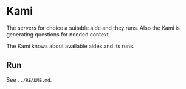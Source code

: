 # Kami

The servers for choice a suitable aide and they runs.
Also the Kami is generating questions for needed context.

The Kami knows about available aides and its runs.

## Run

See `../README.md`.

